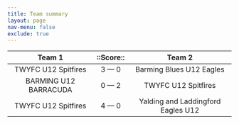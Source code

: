 ```yaml
---
title: Team summary
layout: page
nav-menu: false
exclude: true
---
```




|        Team 1         |  ::Score::  |               Team 2               |
|:---------------------:|:-----------:|:----------------------------------:|
|  TWYFC U12 Spitfires  | 3 &mdash; 0 |      Barming Blues U12 Eagles      |
| BARMING U12 BARRACUDA | 0 &mdash; 2 |        TWYFC U12 Spitfires         |
|  TWYFC U12 Spitfires  | 4 &mdash; 0 | Yalding and Laddingford Eagles U12 |

 <br /><br /><br />